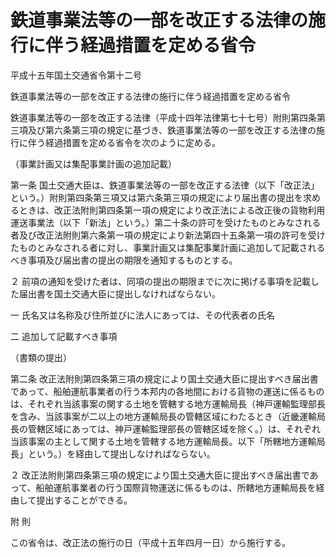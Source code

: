 # 鉄道事業法等の一部を改正する法律の施行に伴う経過措置を定める省令

平成十五年国土交通省令第十二号

鉄道事業法等の一部を改正する法律の施行に伴う経過措置を定める省令

鉄道事業法等の一部を改正する法律（平成十四年法律第七十七号）附則第四条第三項及び第六条第三項の規定に基づき、鉄道事業法等の一部を改正する法律の施行に伴う経過措置を定める省令を次のように定める。

（事業計画又は集配事業計画の追加記載）

第一条 国土交通大臣は、鉄道事業法等の一部を改正する法律（以下「改正法」という。）附則第四条第三項又は第六条第三項の規定により届出書の提出を求めるときは、改正法附則第四条第一項の規定により改正法による改正後の貨物利用運送事業法（以下「新法」という。）第二十条の許可を受けたものとみなされる者及び改正法附則第六条第一項の規定により新法第四十五条第一項の許可を受けたものとみなされる者に対し、事業計画又は集配事業計画に追加して記載されるべき事項及び届出書の提出の期限を通知するものとする。

２ 前項の通知を受けた者は、同項の提出の期限までに次に掲げる事項を記載した届出書を国土交通大臣に提出しなければならない。

一 氏名又は名称及び住所並びに法人にあっては、その代表者の氏名

二 追加して記載すべき事項

（書類の提出）

第二条 改正法附則第四条第三項の規定により国土交通大臣に提出すべき届出書であって、船舶運航事業者の行う本邦内の各地間における貨物の運送に係るものは、それぞれ当該事案の関する土地を管轄する地方運輸局長（神戸運輸監理部長を含み、当該事案が二以上の地方運輸局長の管轄区域にわたるとき（近畿運輸局長の管轄区域にあっては、神戸運輸監理部長の管轄区域を除く。）は、それぞれ当該事案の主として関する土地を管轄する地方運輸局長。以下「所轄地方運輸局長」という。）を経由して提出しなければならない。

２ 改正法附則第四条第三項の規定により国土交通大臣に提出すべき届出書であって、船舶運航事業者の行う国際貨物運送に係るものは、所轄地方運輸局長を経由して提出することができる。

附 則

この省令は、改正法の施行の日（平成十五年四月一日）から施行する。
